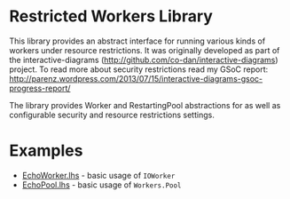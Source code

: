 # Restricted Workers Library

This library provides an abstract interface for running various kinds
of workers under resource restrictions. It was originally developed as
part of the
interactive-diagrams (<http://github.com/co-dan/interactive-diagrams>)
project. To read more about security restrictions read my GSoC report:
<http://parenz.wordpress.com/2013/07/15/interactive-diagrams-gsoc-progress-report/>

The library provides Worker and RestartingPool abstractions for as
well as configurable security and resource restrictions settings.


# Examples

- [EchoWorker.lhs](examples/EchoWorker.lhs) - basic usage of
  `IOWorker`
- [EchoPool.lhs](examples/EchoPool.lhs) - basic usage of
  `Workers.Pool`
